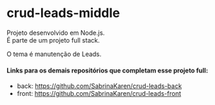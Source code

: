 # crud-leads-middle
Projeto desenvolvido em Node.js.  
É parte de um projeto full stack.  

O tema é manutenção de Leads.

#### Links para os demais repositórios que completam esse projeto full:
- back: https://github.com/SabrinaKaren/crud-leads-back
- front: https://github.com/SabrinaKaren/crud-leads-front

